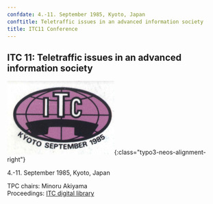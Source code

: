 ```yaml
---
confdate: 4.-11. September 1985, Kyoto, Japan
conftitle: Teletraffic issues in an advanced information society
title: ITC11 Conference
---
```


## ITC 11: Teletraffic issues in an advanced information society


![](/assets/Persistent/itc11-scanned-250x172.png){:class="typo3-neos-alignment-right"}

4.-11. September 1985, Kyoto, Japan

TPC chairs: Minoru Akiyama<br/>
Proceedings: [ITC digital library](/itc-library/itc11.html)
